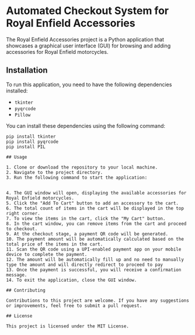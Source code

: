 # Automated Checkout System for Royal Enfield Accessories

The Royal Enfield Accessories project is a Python application that showcases a graphical user interface (GUI) for browsing and adding accessories for Royal Enfield motorcycles.

## Installation

To run this application, you need to have the following dependencies installed:

- `tkinter`
- `pyqrcode`
- `Pillow`

You can install these dependencies using the following command:

```shell
pip install tkinter
pip install pyqrcode
pip install PIL

## Usage

1. Clone or download the repository to your local machine.
2. Navigate to the project directory.
3. Run the following command to start the application:


4. The GUI window will open, displaying the available accessories for Royal Enfield motorcycles.
5. Click the "Add To Cart" button to add an accessory to the cart.
6. The total count of items in the cart will be displayed in the top right corner.
7. To view the items in the cart, click the "My Cart" button.
8. In the cart window, you can remove items from the cart and proceed to checkout.
9. At the checkout stage, a payment QR code will be generated.
10. The payment amount will be automatically calculated based on the total price of the items in the cart.
11. Scan the QR code using a UPI-enabled payment app on your mobile device to complete the payment.
12. The amount will be automatically fill up and no need to manually type the amount and will directly redirect to proceed to pay
13. Once the payment is successful, you will receive a confirmation message.
14. To exit the application, close the GUI window.

## Contributing

Contributions to this project are welcome. If you have any suggestions or improvements, feel free to submit a pull request.

## License

This project is licensed under the MIT License. 
